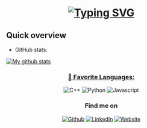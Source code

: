 
<h1 align = "center">
<a href="https://git.io/typing-svg"><img src="https://readme-typing-svg.herokuapp.com?font=Fira+Code&size=75&duration=1500&pause=600&color=0CE82B&background=000000EE&center=true&vCenter=true&multiline=true&width=1920&height=384&lines=Hello+there!;My+name+is+Kai;Welcome+to+my+README" alt="Typing SVG" /></a>
</h1>

## Quick overview
* GitHub stats:  
<a href="https://github.com/anuraghazra/github-readme-stats">
  <img align="center" src="https://github-readme-stats.anuraghazra1.vercel.app/api?username=kaaiih&show_icons=true&line_height=27&include_all_commits=true" alt="My github stats" />


<h3 align="center">📄 Favorite Languages:</h3>
<p align="center">
<a target="_blank"><img alt="C++" src="https://img.shields.io/badge/C%2B%2B-00599C?style=for-the-badge&logo=c%2B%2B&logoColor=white"/></a> 
<a target="_blank"><img alt="Python" src="https://img.shields.io/badge/Python-3776AB?style=for-the-badge&logo=python&logoColor=white"/></a> 
<a target="_blank"><img alt="Javascript" src="https://img.shields.io/badge/JavaScript-F7DF1E?style=for-the-badge&logo=javascript&logoColor=black"/></a> 

</p>

<h3 align="center">Find me on</h3>
<p align="center"><a 
href="https://github.com/kaaiih" target="_blank"><img alt="Github" 
src="https://img.shields.io/badge/GitHub-%2312100E.svg?&style=for-the-badge&logo=Github&logoColor=white" /></a> <a 
href="https://www.linkedin.com/in/kai-hoenshell/" target="_blank"><img alt="LinkedIn" 
src="https://img.shields.io/badge/linkedin-%2312100E.svg?&style=for-the-badge&logo=linkedin&logoColor=blue" /></a> <a 
href="kaaiih.github.io/kaihoensh.github.io" target="_blank"><img alt="Website" 
src="https://img.shields.io/badge/Website-Online-green?style=for-the-badge&logo=appveyor" /></a><br><a
</p>
